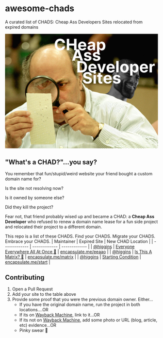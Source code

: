 # awesome-chads
A curated list of CHADS:  Cheap Ass Developers Sites relocated from expired domains

![Cheap Ass Developer Sites](logo.jpeg?raw=true "Looking for that Cheap Ass Developer's Site?")

## "What's a CHAD?"...you say?

You remember that fun/stupid/weird website your friend bought a custom domain name for?

Is the site not resolving now?

Is it owned by someone else?

Did they kill the project?

Fear not, that friend probably wised up and became a CHAD: a **Cheap Ass Developer** who refused to renew a domain name lease for a fun side project and relocated their project to a different domain.

This repo is a list of these CHADS. Find your CHADS. Migrate your CHADS. Embrace your CHADS.
| Maintainer | Expired Site | New CHAD Location |
| ------------- | ------------- | ------------- |
| [@higgins](https://github.com/higgins) | [Everyone Everywhere All At Once 👀](https://everyoneeverywhereallatonce.com)  | [encapsulate.me/eeaao](https://encapsulate.me/eeaao)  |
| [@higgins](https://github.com/higgins) | [Is This A Matrix? 🦋](https://isthisamatrix.com)  | [encapsulate.me/matrix](https://encapsulate.me/matrix)  |
| [@higgins](https://github.com/higgins) | [Starting Condition](https://startingcondition.com) | [encapsulate.me/start](https://encapsulate.me/start) |


## Contributing
1. Open a Pull Request
2. Add your site to the table above
3. Provide some proof that you were the previous domain owner. Either...
    * If you have the original domain name, run the project in both locations....OR
    * If its on [Wayback Machine](https://web.archive.org/), link to it...OR
    * If its not on [Wayback Machine](https://web.archive.org), add some photo or URL (blog, article, etc) evidence...OR
    * Pinky swear 🤙
